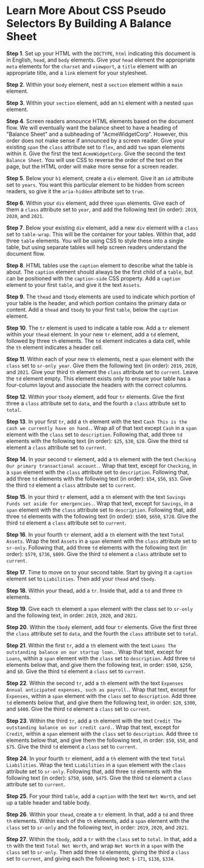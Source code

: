 # Learn More About CSS Pseudo Selectors By Building A Balance Sheet

**Step 1**. Set up your HTML with the `DOCTYPE`, `html` indicating this document is in English, `head`, and `body` elements. Give your `head` element the appropriate `meta` elements for the `charset` and `viewport`, a `title` element with an appropriate title, and a `link` element for your stylesheet.

**Step 2**. Within your `body` element, nest a `section` element within a `main` element.

**Step 3**. Within your `section` element, add an `h1` element with a nested `span` element.

**Step 4**. Screen readers announce HTML elements based on the document flow. We will eventually want the balance sheet to have a heading of "Balance Sheet" and a subheading of "AcmeWidgetCorp". However, this order does not make sense if announced by a screen reader. Give your existing `span` the `class` attribute set to `flex`, and add `two` span elements within it. Give the first the text `AcmeWidgetCorp`. Give the second the text `Balance Sheet`. You will use CSS to reverse the order of the text on the page, but the HTML order will make more sense for a screen reader.

**Step 5**. Below your `h1` element, create a `div` element. Give it an `id` attribute set to `years`. You want this particular element to be hidden from screen readers, so give it the `aria-hidden` attribute set to `true`.

**Step 6**. Within your `div` element, add three `span` elements. Give each of them a `class` attribute set to `year`, and add the following text (in order): `2019`, `2020`, and `2021`.

**Step 7**. Below your existing `div` element, add a new `div` element with a `class` set to `table-wrap`. This will be the container for your tables. Within that, add three `table` elements. You will be using CSS to style these into a single table, but using separate tables will help screen readers understand the document flow.

**Step 8**. HTML tables use the `caption` element to describe what the table is about. The `caption` element should always be the first child of a `table`, but can be positioned with the `caption-side` CSS property. Add a `caption` element to your first `table`, and give it the text `Assets`.

**Step 9**. The `thead` and `tbody` elements are used to indicate which portion of your table is the header, and which portion contains the primary data or content. Add a `thead` and `tbody` to your first `table`, below the `caption` element.

**Step 10**. The `tr` element is used to indicate a table row. Add a `tr` element within your `thead` element. In your new `tr` element, add a `td` element, followed by three `th` elements. The `td` element indicates a data cell, while the `th` element indicates a header cell.

**Step 11**. Within each of your new `th` elements, nest a `span` element with the `class` set to `sr-only year`. Give them the following text (in order): `2019`, `2020`, and `2021`. Give your third `th` element the `class` attribute set to `current`. Leave the `td` element empty. This element exists only to ensure your table has a four-column layout and associate the headers with the correct columns.

**Step 12**. Within your `tbody` element, add four `tr` elements. Give the first three a `class` attribute set to `data`, and the fourth a `class` attribute set to `total`.

**Step 13**. In your first `tr`, add a `th` element with the text `Cash This is the cash we currently have on hand.`. Wrap all of that text except `Cash` in a `span` element with the `class` set to `description`. Following that, add three `td` elements with the following text (in order): `$25`, `$30`, `$28`. Give the third `td` element a `class` attribute set to `current`.

**Step 14**. In your second `tr` element, add a `th` element with the text `Checking Our primary transactional account.`. Wrap that text, except for `Checking`, in a `span` element with the `class` attribute set to `description`. Following that, add three `td` elements with the following text (in order): `$54`, `$56`, `$53`. Give the third `td` element a `class` attribute set to `current`.

**Step 15**. In your third `tr` element, add a `th` element with the text `Savings Funds set aside for emergencies.`. Wrap that text, except for `Savings`, in a `span` element with the `class` attribute set to `description`. Following that, add three `td` elements with the following text (in order): `$500`, `$650`, `$728`. Give the third `td` element a `class` attribute set to `current`.

**Step 16**. In your fourth `tr` element, add a `th` element with the text `Total Assets`. Wrap the text `Assets` in a `span` element with the `class` attribute set to `sr-only`. Following that, add three `td` elements with the following text (in order): `$579`, `$736`, `$809`. Give the third `td` element a `class` attribute set to `current`.

**Step 17**. Time to move on to your second table. Start by giving it a `caption` element set to `Liabilities`. Then add your `thead` and `tbody`.

**Step 18**. Within your thead, add a `tr`. Inside that, add a `td` and three `th` elements.

**Step 19**. Give each `th` element a `span` element with the class set to `sr-only` and the following text, in order: `2019`, `2020`, and `2021`.

**Step 20**. Within the `tbody` element, add four `tr` elements. Give the first three the `class` attribute set to `data`, and the fourth the `class` attribute set to `total`.

**Step 21**. Within the first `tr`, add a `th` element with the text `Loans The outstanding balance on our startup loan.`. Wrap that text, except for `Loans`, within a `span` element with the `class` set to `description`. Add three `td` elements below that, and give them the following text, in order: `$500`, `$250`, and `$0`. Give the third `td` element a `class` set to `current`.

**Step 22**. Within the second `tr`, add a `th` element with the text `Expenses Annual anticipated expenses, such as payroll.`. Wrap that text, except for `Expenses`, within a `span` element with the `class` set to `description`. Add three `td` elements below that, and give them the following text, in order: `$20`, `$300`, and `$400`. Give the third `td` element a `class` set to `current`.

**Step 23**. Within the third `tr`, add a `th` element with the text `Credit The outstanding balance on our credit card.`. Wrap that text, except for `Credit`, within a `span` element with the `class` set to `description`. Add three `td` elements below that, and give them the following text, in order: `$50`, `$50`, and `$75`. Give the third `td` element a `class` set to `current`.

**Step 24**. In your fourth `tr` element, add a `th` element with the text `Total Liabilities`. Wrap the text `Liabilities` in a `span` element with the `class` attribute set to `sr-only`. Following that, add three `td` elements with the following text (in order): `$750`, `$600`, `$475`. Give the third `td` element a `class` attribute set to `current`.

**Step 25**. For your third `table`, add a `caption` with the text `Net Worth`, and set up a table header and table body.

**Step 26**. Within your `thead`, create a `tr` element. In that, add a `td` and three `th` elements. Within each of the `th` elements, add a `span` element with the `class` set to `sr-only` and the following text, in order: `2019`, `2020`, and `2021`.

**Step 27**. Within the `tbody`, add a `tr` with the `class` set to `total`. In that, add a `th` with the text `Total Net Worth`, and wrap `Net Worth` in a `span` with the `class` set to `sr-only`. Then add three `td` elements, giving the third a `class` set to `current`, and giving each the following text: `$-171`, `$136`, `$334`.
